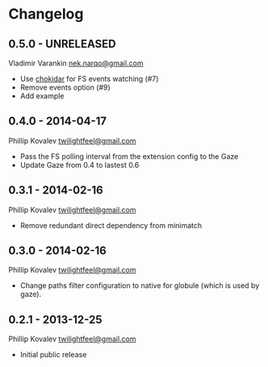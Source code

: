 # Changelog

## 0.5.0 - UNRELEASED

Vladimir Varankin <nek.narqo@gmail.com>

* Use [chokidar](https://www.npmjs.com/package/chokidar) for FS events watching (#7)
* Remove events option (#9)
* Add example

## 0.4.0 - 2014-04-17

Phillip Kovalev <twilightfeel@gmail.com>

* Pass the FS polling interval from the extension config to the Gaze
* Update Gaze from 0.4 to lastest 0.6

## 0.3.1 - 2014-02-16

Phillip Kovalev <twilightfeel@gmail.com>

* Remove redundant direct dependency from minimatch

## 0.3.0 - 2014-02-16

Phillip Kovalev <twilightfeel@gmail.com>

* Change paths filter configuration to native for globule (which is used by gaze).

## 0.2.1 - 2013-12-25

Phillip Kovalev <twilightfeel@gmail.com>

* Initial public release
